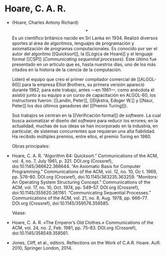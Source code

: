 # Hoare, C. A. R.
- (Hoare, Charles Antony Richard) $$\bullet$$ Es un científico británico nacido en Sri Lanka en 1934. Realizó diversos aportes al área de algoritmos, lenguajes de programación y axiomatización de programas computacionales. Es conocido por ser el autor del algoritmo [[Quicksort]], la [[Lógica de Hoare]] y el lenguaje formal [[CSP]] (_Communicating sequential processes_). Este último fue presentado en un artículo que es, hasta nuestros días, uno de los más citados en la historia de la ciencia de la computación. 
  
  Lideró el equipo que creo el primer compilador comercial de [[ALGOL-60]] para la empresa Elliot Brothers, su primera versión apareció durante 1962; para este trabajo, antes —en 1961—, como anécdota él asistió junto a su equipo a un curso de capacitación en ALGOL-60, los instructores fueron: [[Landin, Peter]], [[Dijkstra, Edsger W.]] y  [[Naur, Peter]] los dos últimos ganadores del [[Premio Turing]]).
  
  Sus trabajos se centran en la [[Verificación formal]] de _software_. La cual busca axiomatizar el diseño del _software_ para reducir los errores; en la actualidad, muchas de sus ideas se han incorporado en la industria, en particular, de sistemas concurrentes que requieran una alta fiabilidad. Ha recibido múltiples premios, entre ellos, el premio Turing en 1980.
  
  Obras principales:
- Hoare, C. A. R. “Algorithm 64: Quicksort.” Communications of the ACM, vol. 4, no. 7, July 1961, p. 321. DOI.org (Crossref), doi:10.1145/366622.366644.
   “An Axiomatic Basis for Computer Programming.” Communications of the ACM, vol. 12, no. 10, Oc t. 1969, pp. 576–80. DOI.org (Crossref), doi:10.1145/363235.363259.
  “Monitors: An Operating System Structuring Concept.” Communications of the ACM, vol. 17, no. 10, Oct. 1974, pp. 549–57. DOI.org (Crossref), doi:10.1145/355620.361161.
  “Communicating Sequential Processes.” Communications of the ACM, vol. 21, no. 8, Aug. 1978, pp. 666–77. DOI.org (Crossref), doi:10.1145/359576.359585.
  
  Véase:
- Hoare, C. A. R. «The Emperor’s Old Clothes.» Communications of the ACM, vol. 24, no. 2, Feb. 1981, pp. 75–83. DOI.org (Crossref), doi:10.1145/358549.358561.
- Jones, Cliff, et al., editors. Reflections on the Work of C.A.R. Hoare. Aufl. 2010, Springer London, 2014.